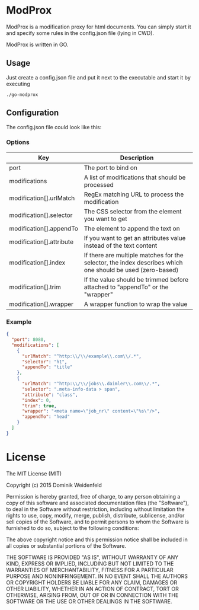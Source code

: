 # ModProx
ModProx is a modification proxy for html documents. You can simply start it and specify some rules in the config.json file (lying in CWD).

ModProx is written in GO.

## Usage
Just create a config.json file and put it next to the executable and start it by executing

    ./go-modprox

## Configuration
The config.json file could look like this:

### Options
| Key                      | Description                                                                                               |
|--------------------------|-----------------------------------------------------------------------------------------------------------|
| port                     | The port to bind on                                                                                       |
| modifications            | A list of modifications that should be processed                                                          |
| modification[].urlMatch  | RegEx matching URL to process the modification                                                            |
| modification[].selector  | The CSS selector from the element you want to get                                                         |
| modification[].appendTo  | The element to append the text on                                                                         |
| modification[].attribute | If you want to get an attributes value instead of the text content                                        |
| modification[].index     | If there are multiple matches for the selector, the index describes which one should be used (zero-based) |
| modification[].trim      | If the value should be trimmed before attached to "appendTo" or the "wrapper"                             |
| modification[].wrapper   | A wrapper function to wrap the value                                                                      |

### Example
```json
{
  "port": 8080,
  "modifications": [
    {
      "urlMatch": "^http:\\/\\/example\\.com\\/.*",
      "selector": "h1",
      "appendTo": "title"
    },
    {
      "urlMatch": "^http:\\/\\/jobs\\.daimler\\.com\\/.*",
      "selector": ".meta-info-data > span",
      "attribute": "class",
      "index": 0,
      "trim": true,
      "wrapper": "<meta name=\"job_nr\" content=\"%s\"/>",
      "appendTo": "head"
    }
  ]
}
```

# License
The MIT License (MIT)

Copyright (c) 2015 Dominik Weidenfeld

Permission is hereby granted, free of charge, to any person obtaining a copy
of this software and associated documentation files (the "Software"), to deal
in the Software without restriction, including without limitation the rights
to use, copy, modify, merge, publish, distribute, sublicense, and/or sell
copies of the Software, and to permit persons to whom the Software is
furnished to do so, subject to the following conditions:

The above copyright notice and this permission notice shall be included in all
copies or substantial portions of the Software.

THE SOFTWARE IS PROVIDED "AS IS", WITHOUT WARRANTY OF ANY KIND, EXPRESS OR
IMPLIED, INCLUDING BUT NOT LIMITED TO THE WARRANTIES OF MERCHANTABILITY,
FITNESS FOR A PARTICULAR PURPOSE AND NONINFRINGEMENT. IN NO EVENT SHALL THE
AUTHORS OR COPYRIGHT HOLDERS BE LIABLE FOR ANY CLAIM, DAMAGES OR OTHER
LIABILITY, WHETHER IN AN ACTION OF CONTRACT, TORT OR OTHERWISE, ARISING FROM,
OUT OF OR IN CONNECTION WITH THE SOFTWARE OR THE USE OR OTHER DEALINGS IN THE
SOFTWARE.
